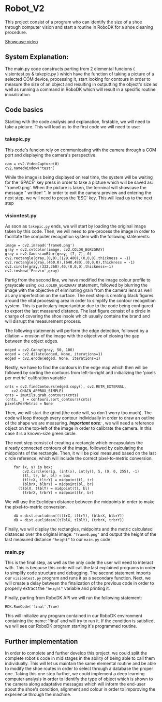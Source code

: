 # Robot_V2
This project consist of a program who can identify the size of a shoe through computer vision and start a routine in RoboDK for a shoe cleaning procedure.

[Showcase video](https://youtu.be/orsK2iC0slo)

## System Explanation:
The main.py code constructs parting from 2 elemental funcions ( visiontest.py  &  takepic.py ) which have the function of taking a picture of a selected COM device, processing it, start looking for contours in order to measure the size of an object and resulting in outputting the object's size as well as running a command in RoboDK which will result in a specific routine inicialization.

## Code basics
Starting with the code analysis and explanation, firstable, we will need to take a picture. This will lead us to the first code we will need to use:
### takepic.py
This code's funcion rely on communicating with the camera through a COM port and displaying the camera's perspective.
```
cam = cv2.VideoCapture(0)
cv2.namedWindow("test")
```
While the image is being displayed on real time, the system will be waiting for the 'SPACE' key press in order to take a picture which will be saved as: 'frame0.png'. When the picture is taken, the terminal will showcase the message " written! ". In order to exit the camera preview and entering the next step, we will need to press the 'ESC' key. This will lead us to the next step
### visiontest.py
As soon as `takepic.py` ends, we will start by loading the original image taken by this code. Then, we will need to pre-process the image in order to facilitate the computer recognition system with the following statements:
```
image = cv2.imread('frame0.png')
gray = cv2.cvtColor(image, cv2.COLOR_BGR2GRAY)
gray = cv2.GaussianBlur(gray, (7, 7), 0)
cv2.rectangle(gray,(0,0),(129,480),(0,0,0),thickness = -1)
cv2.rectangle(gray,(460,0),(640,480),(0,0,0),thickness = -1)
cv2.circle(gray,(332,360),40,(0,0,0),thickness=-1)
cv2.imshow('Previo',gray)
```
Partig from the second line, we have modified the image colour profile to grayscale using `cv2.COLOR_BGR2GRAY` statement, followed by blurring the image with the objective of eliminating grain from the camera lens as well as any imperfection on the surface. The next step is creating black figures around the vital processing area in order to simplify the contour recognition system. This is particulary importantdue due to the code being configured to export the last measured distance. The last figure consist of a circle in charge of covering the shoe insole which usually contains the brand and will disrupt the measurement process.

The following statements will perform the edge detection, followed by a dilation + erosion of the image with the objective of closing the gap between the object edges.
```
edged = cv2.Canny(gray, 50, 100)
edged = cv2.dilate(edged, None, iterations=1)
edged = cv2.erode(edged, None, iterations=1)
```
Nextly, we have to find the contours in the edge map which then will be followed by sorting the contours from left-to-right and initializing the 'pixels per metric' calibration variable
 ```
 cnts = cv2.findContours(edged.copy(), cv2.RETR_EXTERNAL,
	cv2.CHAIN_APPROX_SIMPLE)
cnts = imutils.grab_contours(cnts)
(cnts, _) = contours.sort_contours(cnts)
pixelsPerMetric = None
 ```
Then, we will start the grind (the code will, so don't worry too much). The code wil loop through every contour individually in order to draw an outline of the shape we are measuring. ***Important note:*** , we will need a reference object on the top-left of the image in order to calibrate the camera. In this case it is a known-size green circle. 

The next step consist of creating a rectangle which encapsulates the already connected contours of the image, followed by calculating the midpoints of the rectangle. Then, it will be pixel measured based on the last circle reference, which will include the correct pixel-to-metric conversion.
```
	for (x, y) in box:
		cv2.circle(orig, (int(x), int(y)), 5, (0, 0, 255), -1)
    	(tl, tr, br, bl) = box
	    (tltrX, tltrY) = midpoint(tl, tr)
	    (blbrX, blbrY) = midpoint(bl, br)
      (tlblX, tlblY) = midpoint(tl, bl)
	    (trbrX, trbrY) = midpoint(tr, br)
```
We will use the Euclidean distance between the midpoints in order to make the pixel-to-metric conversion.
```
	dA = dist.euclidean((tltrX, tltrY), (blbrX, blbrY))
	dB = dist.euclidean((tlblX, tlblY), (trbrX, trbrY))
```
Finally, we will display the rectangles, midpoints and the metric calculated distances over the original image: `"frame0.png"` and output the height of the last measured distance `"height"` to our `main.py` code.
### main.py
This is the final step, as well as the only code the user will need to interact with. This is because this code will call the last explained programs in order to simplify code structure and debugging.
The second statement imports our `visiontest.py` program and runs it as a secondary function. Next, we will create a delay between the finalization of the previous code in order to properly extract the `"height"` variable and printing it.

Finally, parting from RoboDK API we will run the following statement:
```
RDK.RunCode('final',True)
```
This will initialize any program contained in our RoboDK environment containing the name: 'final' and will try to run it. If the condition is satisfied, we will see our RoboDK program starting it's programmed routine.

## Further implementation
In order to complete and further develop this project, we could split the complete robot's code in mid stages in the ability of being able to call them individually. This will let us maintain the same elemental routine and be able to modify the shoe routes in order to select through a database the proper one. Taking this one step further, we could implement a deep learning computer analysis in order to identify the type of object which is shown to the camera along adaptative messages which will inform the end-user about the shoe's condition, alignment and colour in order to imporoving the experience through the machine.
